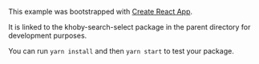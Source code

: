 This example was bootstrapped with [Create React App](https://github.com/facebook/create-react-app).

It is linked to the khoby-search-select package in the parent directory for development purposes.

You can run `yarn install` and then `yarn start` to test your package.
